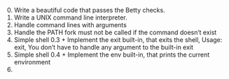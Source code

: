 0. Write a beautiful code that passes the Betty checks.
1. Write a UNIX command line interpreter.
2. Handle command lines with arguments
3. Handle the PATH fork must not be called if the command doesn’t exist
4. Simple shell 0.3 + Implement the exit built-in, that exits the shell, Usage: exit, You don’t have to handle any argument to the built-in exit
5. Simple shell 0.4 + Implement the env built-in, that prints the current environment
6. 
